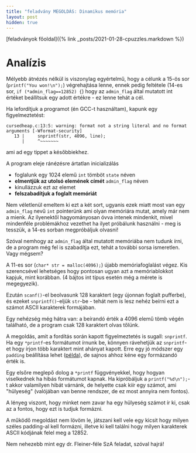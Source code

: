 ```yaml
---
title: "feladvány MEGOLDÁS: Dinamikus memória"
layout: post
hidden: true
---
```


[feladványok főoldal]({% link _posts/2021-01-28-cpuzzles.markdown %})

# Analízis

Mélyebb átnézés nélkül is viszonylag egyértelmű, hogy a célunk a 15-ös sor (`printf("You won!\n");`) végrehajtása lenne, ennek pedig feltétele (14-es sor, `if (*admin_flag==12852) {`) hogy az `admin_flag` által mutatott int értéket beállítsuk egy adott értékre - ez lenne tehát a cél.

Ha lefordítjuk a programot (én GCC-t használtam), kapunk egy figyelmeztetést:
```
cursedheap.c:13:5: warning: format not a string literal and no format arguments [-Wformat-security]
   13 |     snprintf(str, 4096, line);
      |     ^~~~~~~~
```
ami ad egy tippet a későbbiekhez.

A program eleje ránézésre ártatlan inicializálás
- foglalunk egy 1024 elemű `int` tömböt `state` néven
- **elmentjük az utolsó elemének címét** `admin_flag` néven
- kinullázzuk ezt az elemet
- **felszabadítjuk a foglalt memóriát**

Nem véletlenül emeltem ki ezt a két sort, ugyanis ezek miatt most van egy `admin_flag` nevű `int` pointerünk ami olyan memóriára mutat, amely már nem a mienk. Az ilyenektől hagyományosan óvva intenek mindenkit, mivel mindenféle problémákhoz vezethet ha ilyet próbálunk használni - meg is tesszük, a 14-es sorban megpróbáljuk olvasni!

Szóval nemhogy az `admin_flag` által mutatott memóriába nem tudunk írni, de a program még fel is szabadítja ezt, tehát a további sorsa ismeretlen. Vagy mégsem?

A 11-es sor (`char* str = malloc(4096);`) újabb memóriafoglalást végez. Kis szerencsével lehetséges hogy pontosan ugyan azt a memóriablokkot kapjuk, mint korábban. (4 bájtos int típus esetén még a mérete is megegyezik).

Ezután `scanf()`-el beolvasunk 128 karaktert (egy újonnan foglalt pufferbe), és ezeket `snprintf()`-eljük `str`-be - tehát nem is lesz nehéz beírni ezt a számot ASCII karakterek formájában.

Egy nehézség még hátra van: a beírandó érték a 4096 elemű tömb végén található, de a program csak 128 karaktert olvas tőlünk.

A megoldás, amit a fordítás során kapott figyelmeztetés is sugall: `snprintf`. Ha egy `*printf`-es formátumot írnunk be, könnyen rávehetjük az `snprintf`-et hogy írjon több karaktert mint ahányat kapott. Erre egy jó módszer egy `padding` beállítása lehet ([példa](https://stackoverflow.com/a/293448/4379569)), de sajnos ahhoz kéne egy formázandó érték is.

Egy elsőre meglepő dolog a `*printf` függvényekkel, hogy hogyan viselkednek ha hibás formátumot kapnak. Ha kipróbáljuk a `printf("%d\n");`-t akkor valamilyen hibát várnánk, de helyette csak kiír egy számot, ami "hülyeség" (valójában van benne rendszer, de ez most annyira nem fontos). 

A lényeg viszont, hogy minket nem zavar ha egy hülyeség számot ír ki, csak az a fontos, hogy ezt is tudjuk formázni.

A működő megoldást nem lövöm le, játszani kell vele egy kicsit hogy milyen széles padding-al kell formázni, illetve ki kell találni hogy milyen karakterek ASCII kódjának felel meg a 12852.

Nem nehezebb mint egy dr. Fleiner-féle SzA feladat, szóval hajrá!